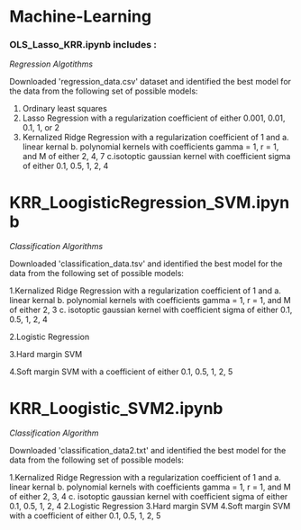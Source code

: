 # Machine-Learning

### OLS_Lasso_KRR.ipynb includes :
*Regression Algotithms*

Downloaded 'regression_data.csv' dataset and identified the best model for the data from the following set of possible models:

1. Ordinary least squares
2. Lasso Regression with a regularization coefficient of either 0.001, 0.01, 0.1, 1, or 2
3. Kernalized Ridge Regression with a regularization coefficient of 1 and
  a. linear kernal
  b. polynomial kernels with coefficients gamma = 1, r = 1, and M of either 2, 4, 7
  c.isotoptic gaussian kernel with coefficient sigma of either 0.1, 0.5, 1, 2, 4


# KRR_LoogisticRegression_SVM.ipynb
*Classification Algorithms*

Downloaded 'classification_data.tsv' and identified the best model for the data from the following set of possible models:

1.Kernalized Ridge Regression with a regularization coefficient of 1 and 
  a. linear kernal
  b. polynomial kernels with coefficients gamma = 1, r = 1, and M of either 2, 3
  c. isotoptic gaussian kernel with coefficient sigma of either 0.1, 0.5, 1, 2, 4
  
2.Logistic Regression

3.Hard margin SVM

4.Soft margin SVM with a coefficient of either 0.1, 0.5, 1, 2, 5

# KRR_Loogistic_SVM2.ipynb
*Classification Algorithm*

Downloaded 'classification_data2.txt' and identified the best model for the data from the following set of possible models:

1.Kernalized Ridge Regression with a regularization coefficient of 1 and 
  a. linear kernal
  b. polynomial kernels with coefficients gamma = 1, r = 1, and M of either 2, 3, 4
  c. isotoptic gaussian kernel with coefficient sigma of either 0.1, 0.5, 1, 2, 4
2.Logistic Regression
3.Hard margin SVM
4.Soft margin SVM with a coefficient of either 0.1, 0.5, 1, 2, 5

